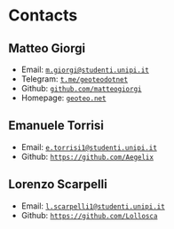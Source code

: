 # Contacts




## Matteo Giorgi

- Email: [`m.giorgi@studenti.unipi.it`](mailto:m.giorgi@studenti.unipi.it)
- Telegram: [`t.me/geoteodotnet`](https://t.me/geoteodotnet)
- Github: [`github.com/matteogiorgi`](https://github.com/matteogiorgi)
- Homepage: [`geoteo.net`](https://www.geoteo.net/)




## Emanuele Torrisi

- Email: [`e.torrisi1@studenti.unipi.it`](mailto:e.torrisi1@studenti.unipi.it)
- Github: [`https://github.com/Aegelix`](https://github.com/Aegelix)




## Lorenzo Scarpelli

- Email: [`l.scarpelli1@studenti.unipi.it`](mailto:l.scarpelli1@studenti.unipi.it)
- Github: [`https://github.com/Lollosca`](https://github.com/Lollosca)
